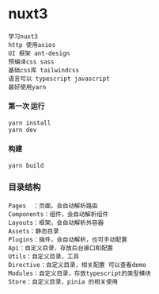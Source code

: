 # nuxt3 

    学习nuxt3 
    http 使用axios
    UI 框架 ant-design
    预编译css sass
    基础css库 tailwindcss
    语言可以 typescript javascript
    最好使用yarn


#### 第一次 运行
   
    yarn install
    yarn dev

#### 构建

    yarn build

### 目录结构

    Pages  ：页面，会自动解析路由
    Components：组件，会自动解析组件
    Layouts：框架，会自动解析外容器
    Assets：静态目录
    Plugins：插件，会自动解析，也可手动配置
    Api：自定义目录，存放后台接口和配置
    Utils：自定义目录，工具
    Directive：自定义目录，相关配置 可以查看demo
    Modules：自定义目录，存放typescript的类型模块
    Store：自定义目录，pinia 的相关使用 